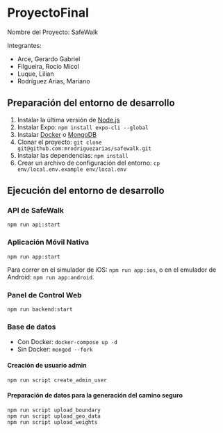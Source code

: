 # ProyectoFinal

Nombre del Proyecto: SafeWalk

Integrantes:

- Arce, Gerardo Gabriel
- Filgueira, Rocío Micol
- Luque, Lilian
- Rodríguez Arias, Mariano

## Preparación del entorno de desarrollo

1. Instalar la última versión de [Node.js](https://nodejs.org/)
2. Instalar Expo: `npm install expo-cli --global`
3. Instalar [Docker](https://www.docker.com/products/docker-desktop) o [MongoDB](https://www.mongodb.com/download-center/community)
4. Clonar el proyecto: `git clone git@github.com:mrodriguezarias/safewalk.git`
5. Instalar las dependencias: `npm install`
6. Crear un archivo de configuración del entorno: `cp env/local.env.example env/local.env`

## Ejecución del entorno de desarrollo

### API de SafeWalk

`npm run api:start`

### Aplicación Móvil Nativa

`npm run app:start`

Para correr en el simulador de iOS: `npm run app:ios`, o en el emulador de Android: `npm run app:android`.

### Panel de Control Web

`npm run backend:start`

### Base de datos

- Con Docker: `docker-compose up -d`
- Sin Docker: `mongod --fork`

#### Creación de usuario admin

`npm run script create_admin_user`

#### Preparación de datos para la generación del camino seguro

```
npm run script upload_boundary
npm run script upload_geo_data
npm run script upload_weights
```
